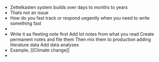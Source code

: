 - Zettelkasten system builds over days to months to years
- Thats not an issue
- How do you fast track or respond uegently when you need to write something fast
-
- Write it aa fleeting note first
  Add lot notes from what you read
  Create permanent notes and file them
  Then mix them to production adding literature data
  Add data analyses
- Example, [[Climate change]]
-